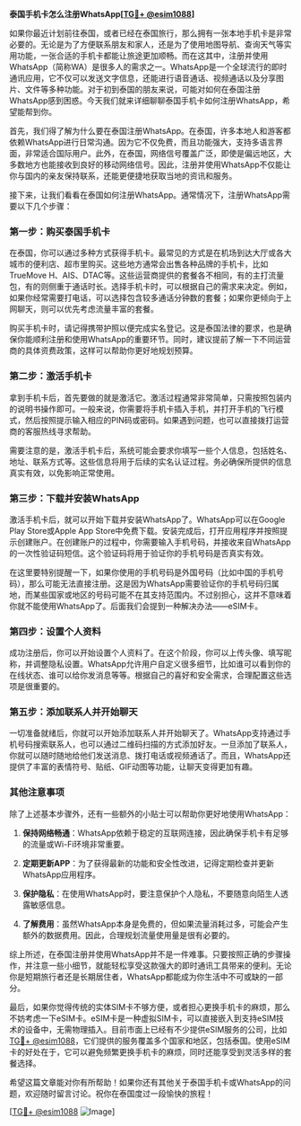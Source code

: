 **泰国手机卡怎么注册WhatsApp[[TG💪+ @esim1088](https://t.me/s/esim1088)]**

如果你最近计划前往泰国，或者已经在泰国旅行，那么拥有一张本地手机卡是非常必要的。无论是为了方便联系朋友和家人，还是为了使用地图导航、查询天气等实用功能，一张合适的手机卡都能让旅途更加顺畅。而在这其中，注册并使用WhatsApp（简称WA）是很多人的需求之一。WhatsApp是一个全球流行的即时通讯应用，它不仅可以发送文字信息，还能进行语音通话、视频通话以及分享图片、文件等多种功能。对于初到泰国的朋友来说，可能对如何在泰国注册WhatsApp感到困惑。今天我们就来详细聊聊泰国手机卡如何注册WhatsApp，希望能帮到你。

首先，我们得了解为什么要在泰国注册WhatsApp。在泰国，许多本地人和游客都依赖WhatsApp进行日常沟通。因为它不仅免费，而且功能强大，支持多语言界面，非常适合国际用户。此外，在泰国，网络信号覆盖广泛，即使是偏远地区，大多数地方也能接收到良好的移动网络信号。因此，注册并使用WhatsApp不仅能让你与国内的亲友保持联系，还能更便捷地获取当地的资讯和服务。

接下来，让我们看看在泰国如何注册WhatsApp。通常情况下，注册WhatsApp需要以下几个步骤：

### 第一步：购买泰国手机卡

在泰国，你可以通过多种方式获得手机卡。最常见的方式是在机场到达大厅或各大城市的便利店、超市里购买。这些地方通常会出售各种品牌的手机卡，比如TrueMove H、AIS、DTAC等。这些运营商提供的套餐各不相同，有的主打流量包，有的则侧重于通话时长。选择手机卡时，可以根据自己的需求来决定。例如，如果你经常需要打电话，可以选择包含较多通话分钟数的套餐；如果你更倾向于上网聊天，则可以优先考虑流量丰富的套餐。

购买手机卡时，请记得携带护照以便完成实名登记。这是泰国法律的要求，也是确保你能顺利注册和使用WhatsApp的重要环节。同时，建议提前了解一下不同运营商的具体资费政策，这样可以帮助你更好地规划预算。

### 第二步：激活手机卡

拿到手机卡后，首先要做的就是激活它。激活过程通常非常简单，只需按照包装内的说明书操作即可。一般来说，你需要将手机卡插入手机，并打开手机的飞行模式，然后按照提示输入相应的PIN码或密码。如果遇到问题，也可以直接拨打运营商的客服热线寻求帮助。

需要注意的是，激活手机卡后，系统可能会要求你填写一些个人信息，包括姓名、地址、联系方式等。这些信息将用于后续的实名认证过程。务必确保所提供的信息真实有效，以免影响正常使用。

### 第三步：下载并安装WhatsApp

激活手机卡后，就可以开始下载并安装WhatsApp了。WhatsApp可以在Google Play Store或Apple App Store中免费下载。安装完成后，打开应用程序并按照提示创建账户。在创建账户的过程中，你需要输入手机号码，并接收来自WhatsApp的一次性验证码短信。这个验证码将用于验证你的手机号码是否真实有效。

在这里要特别提醒一下，如果你使用的手机号码是外国号码（比如中国的手机号码），那么可能无法直接注册。这是因为WhatsApp需要验证你的手机号码归属地，而某些国家或地区的号码可能不在其支持范围内。不过别担心，这并不意味着你就不能使用WhatsApp了。后面我们会提到一种解决办法——eSIM卡。

### 第四步：设置个人资料

成功注册后，你可以开始设置个人资料了。在这个阶段，你可以上传头像、填写昵称，并调整隐私设置。WhatsApp允许用户自定义很多细节，比如谁可以看到你的在线状态、谁可以给你发消息等等。根据自己的喜好和安全需求，合理配置这些选项是很重要的。

### 第五步：添加联系人并开始聊天

一切准备就绪后，你就可以开始添加联系人并开始聊天了。WhatsApp支持通过手机号码搜索联系人，也可以通过二维码扫描的方式添加好友。一旦添加了联系人，你就可以随时随地给他们发送消息、拨打电话或视频通话了。而且，WhatsApp还提供了丰富的表情符号、贴纸、GIF动图等功能，让聊天变得更加有趣。

### 其他注意事项

除了上述基本步骤外，还有一些额外的小贴士可以帮助你更好地使用WhatsApp：

1. **保持网络畅通**：WhatsApp依赖于稳定的互联网连接，因此确保手机卡有足够的流量或Wi-Fi环境非常重要。
   
2. **定期更新APP**：为了获得最新的功能和安全性改进，记得定期检查并更新WhatsApp应用程序。

3. **保护隐私**：在使用WhatsApp时，要注意保护个人隐私，不要随意向陌生人透露敏感信息。

4. **了解费用**：虽然WhatsApp本身是免费的，但如果流量消耗过多，可能会产生额外的数据费用。因此，合理规划流量使用量是很有必要的。

综上所述，在泰国注册并使用WhatsApp并不是一件难事。只要按照正确的步骤操作，并注意一些小细节，就能轻松享受这款强大的即时通讯工具带来的便利。无论你是短期旅行者还是长期居住者，WhatsApp都能成为你生活中不可或缺的一部分。

最后，如果你觉得传统的实体SIM卡不够方便，或者担心更换手机卡的麻烦，那么不妨考虑一下eSIM卡。eSIM卡是一种虚拟SIM卡，可以直接嵌入到支持eSIM技术的设备中，无需物理插入。目前市面上已经有不少提供eSIM服务的公司，比如[TG💪+ @esim1088](https://t.me/s/esim1088)，它们提供的服务覆盖多个国家和地区，包括泰国。使用eSIM卡的好处在于，它可以避免频繁更换手机卡的麻烦，同时还能享受到灵活多样的套餐选择。

希望这篇文章能对你有所帮助！如果你还有其他关于泰国手机卡或WhatsApp的问题，欢迎随时留言讨论。祝你在泰国度过一段愉快的旅程！

[[TG💪+ @esim1088](https://t.me/s/esim1088) ![Image](https://i.postimg.cc/4NQfJmqS/Snipaste-2025-05-13-00-14-12.png)]